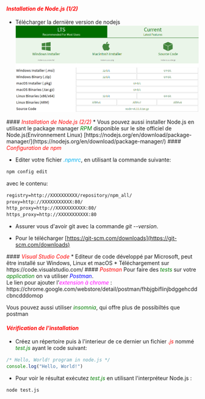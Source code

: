 #### <em style="color: red">Installation de Node.js (1/2)</em>
* Télécharger la dernière version de nodejs  [<img src="./src/images/installation.PNG">](https://nodejs.org/en/download/)

<nsv>
#### <em style="color: red">Installation de Node.js (2/2)</em>
* Vous pouvez aussi installer Node.js en utilisant le package manager <em style="color: green">RPM</em> disponible sur le site officiel de Node.js(Environnement Linux) [https://nodejs.org/en/download/package-manager/](https://nodejs.org/en/download/package-manager/)

<nsv>
#### <em style="color: red">Configuration de npm</em>


* Editer votre fichier <em style="color: #01B0F0">*.npmrc*</em>, en utilisant la commande suivante:

```bash
npm config edit
```
avec le contenu:
```txt
registry=http://XXXXXXXXXX/repository/npm_all/
proxy=http://XXXXXXXXXXX:80/
http_proxy=http://XXXXXXXXXXX:80/
https_proxy=http://XXXXXXXXXXX:80
```

* Assurer vous d'avoir git avec la commande *git --version*<!-- .element: style="color: blue"-->.

* Pour le télécharger [https://git-scm.com/downloads](https://git-scm.com/downloads)
<nsv>
#### <em style="color: red">Visual Studio Code</em>
* Editeur de code développé par Microsoft, peut être installé sur Windows, Linux et macOS
* Téléchargement sur https://code.visualstudio.com/

<nsv>
#### <em style="color: red">Postman</em>
Pour faire des <em style="color: green">tests</em> sur votre <em style="color: green">application</em> on va utiliser <em style="color: blue">Postman</em>.<br/>
Le lien pour ajouter l’<em style="color: magenta">extension à chrome </em>:<br/>
https://chrome.google.com/webstore/detail/postman/fhbjgbiflinjbdggehcddcbncdddomop

Vous pouvez aussi utiliser <em style="color: green">insomnia</em>, qui offre plus de possibiltés que postman 
<nsv>
#### <em style="color: red">Vérification de l'installation</em>
* Créez un répertoire puis à l'interieur de ce dernier un fichier <em style="color: red">.js</em> nommé <em style="color: green">test.js</em> ayant le code suivant:

```javascript
/* Hello, World! program in node.js */
console.log("Hello, World!")

```
* Pour voir le résultat exécutez <em style="color: green">test.js</em> en utilisant l'interpréteur Node.js :

```bash
node test.js
```

